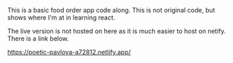 This is a basic food order app code along. This is not original code, but shows where I'm at in learning react. 

The live version is not hosted on here as it is much easier to host on netify. There is a link below.

https://poetic-pavlova-a72812.netlify.app/
